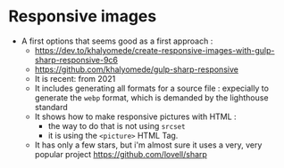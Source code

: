 # Responsive images


* A first options that seems good as a first approach : 
  * https://dev.to/khalyomede/create-responsive-images-with-gulp-sharp-responsive-9c6
  * https://github.com/khalyomede/gulp-sharp-responsive
  * It is recent: from 2021
  * It includes generating all formats for a source file : expecially to generate the `webp` format, which is demanded by the lighthouse standard
  * It shows how to make responsive pictures with HTML : 
    * the way to do that is not using `srcset`
    * it is using the `<picture>` HTML Tag.
  * It has only a few stars, but i'm almost sure it uses a very, very popular project https://github.com/lovell/sharp
